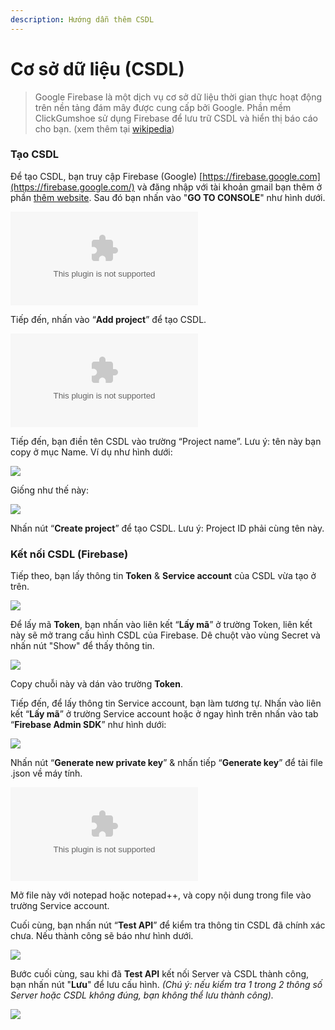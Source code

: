 ```yaml
---
description: Hướng dẫn thêm CSDL
---
```


# Cơ sở dữ liệu \(CSDL\)

> Google Firebase là một dịch vụ cơ sở dữ liệu thời gian thực hoạt động trên nền tảng đám mây được cung cấp bởi Google. Phần mềm ClickGumshoe sử dụng Firebase để lưu trữ CSDL và hiển thị báo cáo cho bạn. \(xem thêm tại [wikipedia](https://en.wikipedia.org/wiki/Firebase)\)

### Tạo CSDL

Để tạo CSDL, bạn truy cập Firebase \(Google\) [https://firebase.google.com](https://firebase.google.com/) và đăng nhập với tài khoản gmail bạn thêm ở phần [thêm website](https://help.clickgumshoe.com/bat-dau-cai-dat/tao-tai-khoan#them-website). Sau đó bạn nhấn vào "**GO TO CONSOLE**" như hình dưới.

![](../../.gitbook/assets/uwwunnchrpsw6wqd8le1fwyq4upjoylorit5fhcmlwtftg9yewd7tpmxfy1bz1jjphunhlpyvh61lsttps_cxmkkvbx0k7t6nhzn.bin)

Tiếp đến, nhấn vào “**Add project**” để tạo CSDL.

![](../../.gitbook/assets/6cevputmdhc12q5ds4-bnxddd6_jdovmo8tqgkf7beu-r9vxteq6wxqen7uklu6fr6e-eznpqy30ks-ojh3cijdvzy1f0efnlqt3.bin)

Tiếp đến, bạn điền tên CSDL vào trường “Project name”. Lưu ý: tên này bạn copy ở mục Name. Ví dụ như hình dưới:

![](../../.gitbook/assets/csdl.png)

Giống như thế này:

![](../../.gitbook/assets/csdl2.png)

Nhấn nút “**Create project**” để tạo CSDL. Lưu ý: Project ID phải cùng tên này.

### Kết nối CSDL \(Firebase\)

Tiếp theo, bạn lấy thông tin **Token** & **Service account** của CSDL vừa tạo ở trên.

![](../../.gitbook/assets/lay-ma-firebase.png)

Để lấy mã **Token**, bạn nhấn vào liên kết “**Lấy mã**” ở trường Token, liên kết này sẽ mở trang cấu hình CSDL của Firebase. Dê chuột vào vùng Secret và nhấn nút "Show" để thấy thông tin.

![](../../.gitbook/assets/csdl4.png)

Copy chuỗi này và dán vào trường **Token**.

Tiếp đến, để lấy thông tin Service account, bạn làm tương tự. Nhấn vào liên kết “**Lấy mã**” ở trường Service account hoặc ở ngay hình trên nhấn vào tab “**Firebase Admin SDK**” như hình dưới:

![](../../.gitbook/assets/sdk.png)

Nhấn nút “**Generate new private key**” & nhấn tiếp “**Generate key**” để tải file .json về máy tính.

![](../../.gitbook/assets/yslspiqvdhfapxnelutuldnunauibafv0bqvjhw8ddbumg58ri7-yydrbei50ej1nvfquo4mjsaepvc2dn6nhvsd08lw8rwzpcqc.bin)

Mở file này với notepad hoặc notepad++, và copy nội dung trong file vào trường Service account.

Cuối cùng, bạn nhấn nút “**Test API**” để kiểm tra thông tin CSDL đã chính xác chưa. Nếu thành công sẽ báo như hình dưới.

![](../../.gitbook/assets/csdl-thanhcong.png)

Bước cuối cùng, sau khi đã **Test API** kết nối Server và CSDL thành công, bạn nhấn nút "**Lưu**" để lưu cấu hình. _\(Chú ý: nếu kiểm tra 1 trong 2 thông số Server hoặc CSDL không đúng, bạn không thể lưu thành công\)._

![](../../.gitbook/assets/kiem-tra-ket-noi%20%281%29.png)

